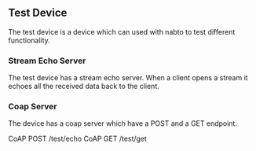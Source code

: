 ## Test Device

The test device is a device which can used with nabto to test
different functionality.

### Stream Echo Server

The test device has a stream echo server. When a client opens a stream
it echoes all the received data back to the client.

### Coap Server

The device has a coap server which have a POST and a GET endpoint.

CoAP POST /test/echo
CoAP GET /test/get
